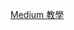 
<a target="__blank" href="https://medium.com/@yulinchou/2019-%E6%89%8B%E6%8A%8A%E6%89%8B-laravel-6-0-paypal-%E4%B8%B2%E6%8E%A5%E5%9C%96%E6%96%87%E6%95%99%E5%AD%B8-2b577801d02d">Medium 教學</a>

